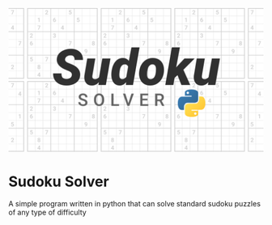 ![Cover](res/SudokuSolverCover.png)

# Sudoku Solver
A simple program written in python that can solve standard sudoku puzzles of any type of difficulty

